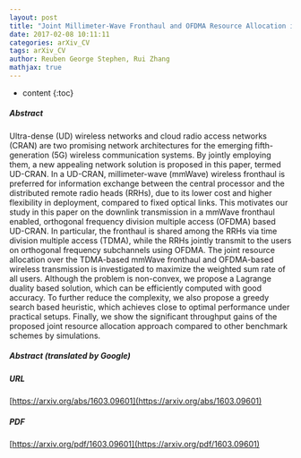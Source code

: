 ```yaml
---
layout: post
title: "Joint Millimeter-Wave Fronthaul and OFDMA Resource Allocation in Ultra-Dense CRAN"
date: 2017-02-08 10:11:11
categories: arXiv_CV
tags: arXiv_CV
author: Reuben George Stephen, Rui Zhang
mathjax: true
---
```


* content
{:toc}

##### Abstract
Ultra-dense (UD) wireless networks and cloud radio access networks (CRAN) are two promising network architectures for the emerging fifth-generation (5G) wireless communication systems. By jointly employing them, a new appealing network solution is proposed in this paper, termed UD-CRAN. In a UD-CRAN, millimeter-wave (mmWave) wireless fronthaul is preferred for information exchange between the central processor and the distributed remote radio heads (RRHs), due to its lower cost and higher flexibility in deployment, compared to fixed optical links. This motivates our study in this paper on the downlink transmission in a mmWave fronthaul enabled, orthogonal frequency division multiple access (OFDMA) based UD-CRAN. In particular, the fronthaul is shared among the RRHs via time division multiple access (TDMA), while the RRHs jointly transmit to the users on orthogonal frequency subchannels using OFDMA. The joint resource allocation over the TDMA-based mmWave fronthaul and OFDMA-based wireless transmission is investigated to maximize the weighted sum rate of all users. Although the problem is non-convex, we propose a Lagrange duality based solution, which can be efficiently computed with good accuracy. To further reduce the complexity, we also propose a greedy search based heuristic, which achieves close to optimal performance under practical setups. Finally, we show the significant throughput gains of the proposed joint resource allocation approach compared to other benchmark schemes by simulations.

##### Abstract (translated by Google)


##### URL
[https://arxiv.org/abs/1603.09601](https://arxiv.org/abs/1603.09601)

##### PDF
[https://arxiv.org/pdf/1603.09601](https://arxiv.org/pdf/1603.09601)


